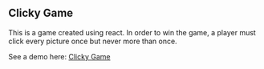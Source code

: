 ## Clicky Game

This is a game created using react. In order to win the game, a player must click every picture once but never more than once. 

See a demo here: [Clicky Game](https://warm-everglades-28856.herokuapp.com/)
